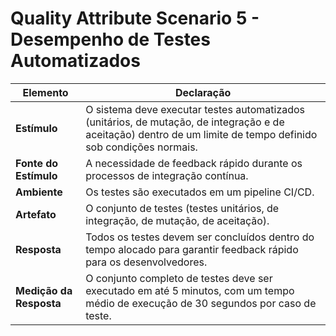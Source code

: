 # Quality Attribute Scenario 5 - Desempenho de Testes Automatizados

| **Elemento**  | **Declaração** |
|--------------|---------------|
| **Estímulo** | O sistema deve executar testes automatizados (unitários, de mutação, de integração e de aceitação) dentro de um limite de tempo definido sob condições normais. |
| **Fonte do Estímulo** | A necessidade de feedback rápido durante os processos de integração contínua. |
| **Ambiente** | Os testes são executados em um pipeline CI/CD. |
| **Artefato** | O conjunto de testes (testes unitários, de integração, de mutação, de aceitação). |
| **Resposta** | Todos os testes devem ser concluídos dentro do tempo alocado para garantir feedback rápido para os desenvolvedores. |
| **Medição da Resposta** | O conjunto completo de testes deve ser executado em até 5 minutos, com um tempo médio de execução de 30 segundos por caso de teste. |
